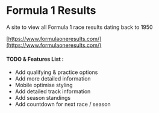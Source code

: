 # Formula 1 Results
A site to view all Formula 1 race results dating back to 1950

[https://www.formulaoneresults.com/](https://www.formulaoneresults.com/)

#### TODO & Features List :
+ Add qualifying & practice options
+ Add more detailed information
+ Mobile optimise styling
+ Add detailed track information
+ Add season standings
+ Add countdown for next race / season
